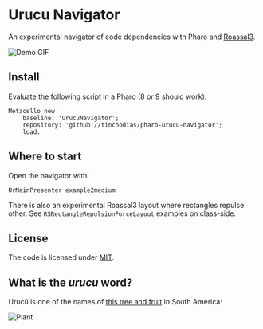 # Urucu Navigator

An experimental navigator of code dependencies with Pharo and [Roassal3](https://github.com/ObjectProfile/Roassal3).

![Demo GIF](https://media.giphy.com/media/jERUcF0GFZPOTngb09/giphy.gif)


## Install

Evaluate the following script in a Pharo (8 or 9 should work):

~~~smalltalk
Metacello new
    baseline: 'UrucuNavigator';
    repository: 'github://tinchodias/pharo-urucu-navigator';
    load.
~~~

## Where to start

Open the navigator with:

```Smalltalk
UrMainPresenter example2medium
```

There is also an experimental Roassal3 layout where rectangles repulse other.
See `RSRectangleRepulsionForceLayout` examples on class-side.

## License

The code is licensed under [MIT](LICENSE).

## What is the *urucu* word? 

Urucú is one of the names of [this tree and fruit](https://es.wikipedia.org/wiki/Bixa_orellana) in South America:

![Plant](https://upload.wikimedia.org/wikipedia/commons/3/3c/Urucum_%28bixa_orellana%29_seeds.jpg)
